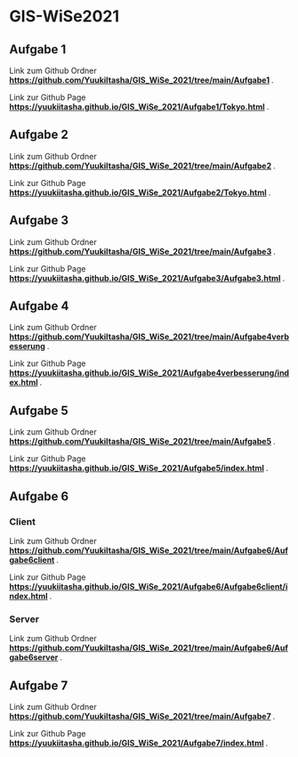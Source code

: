 # GIS-WiSe2021

<h2> Aufgabe 1 </h2>
<p>Link zum Github Ordner <b><a href="https://github.com/YuukiItasha/GIS_WiSe_2021/tree/main/Aufgabe1">https://github.com/YuukiItasha/GIS_WiSe_2021/tree/main/Aufgabe1</a> </b>.</p>
<p>Link zur Github Page <b><a href="https://yuukiitasha.github.io/GIS_WiSe_2021/Aufgabe1/Tokyo.html">https://yuukiitasha.github.io/GIS_WiSe_2021/Aufgabe1/Tokyo.html</a> </b>.</p>

<h2> Aufgabe 2 </h2>
<p>Link zum Github Ordner <b><a href="https://github.com/YuukiItasha/GIS_WiSe_2021/tree/main/Aufgabe2">https://github.com/YuukiItasha/GIS_WiSe_2021/tree/main/Aufgabe2</a> </b>.</p>
<p>Link zur Github Page <b><a href="https://yuukiitasha.github.io/GIS_WiSe_2021/Aufgabe2/Tokyo.html">https://yuukiitasha.github.io/GIS_WiSe_2021/Aufgabe2/Tokyo.html</a> </b>.</p>

<h2> Aufgabe 3 </h2>
<p>Link zum Github Ordner <b><a href="https://github.com/YuukiItasha/GIS_WiSe_2021/tree/main/Aufgabe3">https://github.com/YuukiItasha/GIS_WiSe_2021/tree/main/Aufgabe3</a> </b>.</p>
<p>Link zur Github Page <b><a href="https://yuukiitasha.github.io/GIS_WiSe_2021/Aufgabe3/Aufgabe3.html">https://yuukiitasha.github.io/GIS_WiSe_2021/Aufgabe3/Aufgabe3.html</a> </b>.</p>

<h2> Aufgabe 4 </h2>
<p>Link zum Github Ordner <b><a href="https://github.com/YuukiItasha/GIS_WiSe_2021/tree/main/Aufgabe4verbesserung">https://github.com/YuukiItasha/GIS_WiSe_2021/tree/main/Aufgabe4verbesserung</a> </b>.</p>
<p>Link zur Github Page <b><a href="https://yuukiitasha.github.io/GIS_WiSe_2021/Aufgabe4verbesserung/index.html">https://yuukiitasha.github.io/GIS_WiSe_2021/Aufgabe4verbesserung/index.html</a> </b>.</p>

<h2> Aufgabe 5 </h2>
<p>Link zum Github Ordner <b><a href="https://github.com/YuukiItasha/GIS_WiSe_2021/tree/main/Aufgabe5">https://github.com/YuukiItasha/GIS_WiSe_2021/tree/main/Aufgabe5</a> </b>.</p>
<p>Link zur Github Page <b><a href="https://yuukiitasha.github.io/GIS_WiSe_2021/Aufgabe5/index.html">https://yuukiitasha.github.io/GIS_WiSe_2021/Aufgabe5/index.html</a> </b>.</p>

<h2> Aufgabe 6 </h2>
<h3> Client </h3>
<p>Link zum Github Ordner <b><a href="https://github.com/YuukiItasha/GIS_WiSe_2021/tree/main/Aufgabe6/Aufgabe6client">https://github.com/YuukiItasha/GIS_WiSe_2021/tree/main/Aufgabe6/Aufgabe6client</a> </b>.</p>
<p>Link zur Github Page <b><a href="https://yuukiitasha.github.io/GIS_WiSe_2021/Aufgabe6/Aufgabe6client/index.html">https://yuukiitasha.github.io/GIS_WiSe_2021/Aufgabe6/Aufgabe6client/index.html</a> </b>.</p>

<h3> Server </h3>
<p>Link zum Github Ordner <b><a href="https://github.com/YuukiItasha/GIS_WiSe_2021/tree/main/Aufgabe6/Aufgabe6server">https://github.com/YuukiItasha/GIS_WiSe_2021/tree/main/Aufgabe6/Aufgabe6server</a> </b>.</p>

<h2> Aufgabe 7 </h2>
<p>Link zum Github Ordner <b><a href="https://github.com/YuukiItasha/GIS_WiSe_2021/tree/main/Aufgabe7">https://github.com/YuukiItasha/GIS_WiSe_2021/tree/main/Aufgabe7</a> </b>.</p>
<p>Link zur Github Page <b><a href="https://yuukiitasha.github.io/GIS_WiSe_2021/Aufgabe7/index.html">https://yuukiitasha.github.io/GIS_WiSe_2021/Aufgabe7/index.html</a> </b>.</p>
